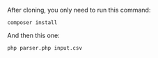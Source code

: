 After cloning, you only need to run this command:

`composer install`

And then this one:

`php parser.php input.csv`
